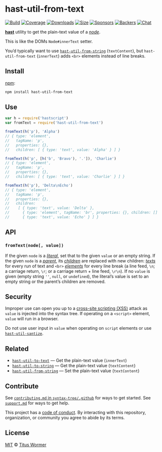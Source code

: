 # hast-util-from-text

[![Build][build-badge]][build]
[![Coverage][coverage-badge]][coverage]
[![Downloads][downloads-badge]][downloads]
[![Size][size-badge]][size]
[![Sponsors][sponsors-badge]][collective]
[![Backers][backers-badge]][collective]
[![Chat][chat-badge]][chat]

[**hast**][hast] utility to get the plain-text value of a [*node*][node].

This is like the DOMs `Node#innerText` setter.

You’d typically want to use [`hast-util-from-string`][from-string]
(`textContent`), but `hast-util-from-text` (`innerText`) adds `<br>` elements
instead of line breaks.

## Install

[npm][]:

```sh
npm install hast-util-from-text
```

## Use

```js
var h = require('hastscript')
var fromText = require('hast-util-from-text')

fromText(h('p'), 'Alpha')
// { type: 'element',
//   tagName: 'p',
//   properties: {},
//   children: [ { type: 'text', value: 'Alpha' } ] }

fromText(h('p', [h('b', 'Bravo'), '.']), 'Charlie')
// { type: 'element',
//   tagName: 'p',
//   properties: {},
//   children: [ { type: 'text', value: 'Charlie' } ] }

fromText(h('p'), 'Delta\nEcho')
// { type: 'element',
//   tagName: 'p',
//   properties: {},
//   children:
//    [ { type: 'text', value: 'Delta' },
//      { type: 'element', tagName: 'br', properties: {}, children: [] },
//      { type: 'text', value: 'Echo' } ] }
```

## API

### `fromText(node[, value])`

If the given `node` is a [*literal*][literal], set that to the given `value` or
an empty string.
If the given `node` is a [*parent*][parent], its [*children*][child] are
replaced with new children: [*texts*][text] for every run of text and `<br>`
[*elements*][element] for every line break (a line feed, `\n`; a carriage
return, `\r`; or a carriage return + line feed, `\r\n`).
If no `value` is given (empty string `''`, `null`, or `undefined`), the
literal’s value is set to an empty string or the parent’s children are removed.

## Security

Improper use can open you up to a [cross-site scripting (XSS)][xss] attack as
`value` is injected into the syntax tree.
If operating on a `<script>` element, `value` will run in a browser.

Do not use user input in `value` when operating on `script` elements or use
[`hast-util-santize`][sanitize].

## Related

*   [`hast-util-to-text`](https://github.com/syntax-tree/hast-util-to-text)
    — Get the plain-text value (`innerText`)
*   [`hast-util-to-string`](https://github.com/rehypejs/rehype-minify/tree/HEAD/packages/hast-util-to-string)
    — Get the plain-text value (`textContent`)
*   [`hast-util-from-string`][from-string]
    — Set the plain-text value (`textContent`)

## Contribute

See [`contributing.md` in `syntax-tree/.github`][contributing] for ways to get
started.
See [`support.md`][support] for ways to get help.

This project has a [code of conduct][coc].
By interacting with this repository, organization, or community you agree to
abide by its terms.

## License

[MIT][license] © [Titus Wormer][author]

<!-- Definitions -->

[build-badge]: https://github.com/syntax-tree/hast-util-from-text/workflows/main/badge.svg

[build]: https://github.com/syntax-tree/hast-util-from-text/actions

[coverage-badge]: https://img.shields.io/codecov/c/github/syntax-tree/hast-util-from-text.svg

[coverage]: https://codecov.io/github/syntax-tree/hast-util-from-text

[downloads-badge]: https://img.shields.io/npm/dm/hast-util-from-text.svg

[downloads]: https://www.npmjs.com/package/hast-util-from-text

[size-badge]: https://img.shields.io/bundlephobia/minzip/hast-util-from-text.svg

[size]: https://bundlephobia.com/result?p=hast-util-from-text

[sponsors-badge]: https://opencollective.com/unified/sponsors/badge.svg

[backers-badge]: https://opencollective.com/unified/backers/badge.svg

[collective]: https://opencollective.com/unified

[chat-badge]: https://img.shields.io/badge/chat-discussions-success.svg

[chat]: https://github.com/syntax-tree/unist/discussions

[npm]: https://docs.npmjs.com/cli/install

[license]: license

[author]: https://wooorm.com

[contributing]: https://github.com/syntax-tree/.github/blob/HEAD/contributing.md

[support]: https://github.com/syntax-tree/.github/blob/HEAD/support.md

[coc]: https://github.com/syntax-tree/.github/blob/HEAD/code-of-conduct.md

[from-string]: https://github.com/rehypejs/rehype-minify/tree/HEAD/packages/hast-util-from-string

[literal]: https://github.com/syntax-tree/unist#literal

[parent]: https://github.com/syntax-tree/unist#parent

[child]: https://github.com/syntax-tree/unist#child

[hast]: https://github.com/syntax-tree/hast

[node]: https://github.com/syntax-tree/hast#nodes

[text]: https://github.com/syntax-tree/hast#text

[element]: https://github.com/syntax-tree/hast#element

[xss]: https://en.wikipedia.org/wiki/Cross-site_scripting

[sanitize]: https://github.com/syntax-tree/hast-util-sanitize
